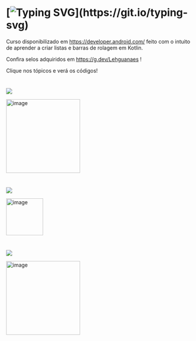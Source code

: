 # [![Typing SVG](https://readme-typing-svg.herokuapp.com/?color=ADD8E6&size=35&center=true&vCenter=true&width=1000&lines=Aprendendo+listas+em+Kotlin.;Exercícios+para+fixação.)](https://git.io/typing-svg)

Curso disponibilizado em https://developer.android.com/ feito com o intuito de aprender a criar listas e barras de rolagem em Kotlin.

Confira selos adquiridos em https://g.dev/Lehguanaes !

Clique nos tópicos e verá os códigos!

#

<a href="Listas/Grade/app/src/main/java/com/example/courses/MainActivity.kt" target="_blank"><img src="https://img.shields.io/badge/> Exercício Um-0D1117?style=for-the-badge&logo=android-studio&logoColor=ADD8E6"></a>

<img width="200" alt="image" src="https://github.com/Lehguanaes/Scrollable_List_Apps/assets/125403978/a2ad828f-6150-49ea-9f0e-3715112ec793">

#
<a href="Listas/Mudar Icone/affirmationsIcone/app/src/main/java/com/example/affirmations/MainActivity.kt"><img src="https://img.shields.io/badge/> Exercício Dois-0D1117?style=for-the-badge&logo=android-studio&logoColor=ADD8E6"></a>

<img width="100" alt="image" src="https://github.com/Lehguanaes/Scrollable_List_Apps/assets/125403978/128d4ffd-f69b-48fd-9eeb-992c96b0b169">

#
<a href="Listas/Lista Rolavel/app/src/main/java/com/example/affirmations/MainActivity.kt" target="_blank"><img src="https://img.shields.io/badge/> Exercício Três-0D1117?style=for-the-badge&logo=android-studio&logoColor=ADD8E6"></a>

<img width="200" alt="image" src="https://github.com/Lehguanaes/Scrollable_List_Apps/assets/125403978/a5af782f-cf70-48a6-ace6-8b888cbf8b85">

#
